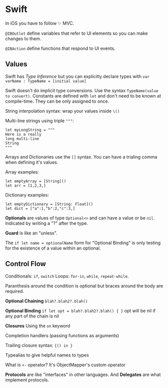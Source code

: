 Swift
=====

In iOS you have to follow :sparkles: MVC.

`@IBOutlet` define variables that refer to UI elements so you can make changes to them.

`@IBAction` define functions that respond to UI events.

Values
--------------
Swift has _Type Inference_ but you can explicitly declare types with ```var varName : TypeName = [initial value]```

Swift doesn't do implicit type conversions. Use the syntax `TypeName(value to convert)`.
Constants are defined with `let` and don't need to be known at compile-time. They can be only assigned to once.

String interpolation syntax: wrap your values inside `\()`

Multi-line strings using triple `"""`:
```
let myLongString = """
Here is a really
long multi-line
String
"""
```
Arrays and Dictionaries use the `[]` syntax. You can have a trialing comma when defining it's values.

Array examples:

```
let emptyArray = [String]()
let arr = [1,2,3,]
```

Dictionary examples:
```
let emptyDictionary = [String: Float]()
let dict = ["a":1,"b":2,"c":3,]
```

**Optionals** are values of type `Optional<>` and can have a value or be `nil`. Indicated by writing a "?" after the type. 

**Guard** is like an "unless".

The `if let name = optionalName` form for "Optional Binding"  is only testing for the existence of a value within an optional.


Control Flow
--------------
Conditionals: `if`, `switch`
Loops: `for-in`, `while`, `repeat-while`.

Paranthesis around the condition is optional but braces around the body are required.

**Optional Chaining**
`blah?.blah2?.blah()`

**Optional Binding**
`if let opt = blah?.blah2?.blah() { }`
opt will be nil if any part of the chain is nil

**Closures**
Using the `on` keyword

Completion handlers (passing functions as arguments)

Trailing closure syntax: `{() in }`

Typealias to give helpful names to types

What is `<-` operator? It's ObjectMapper's custom operator

**Protocols** are like "interfaces" in other languages. And **Delegates** are what implement protocols.
